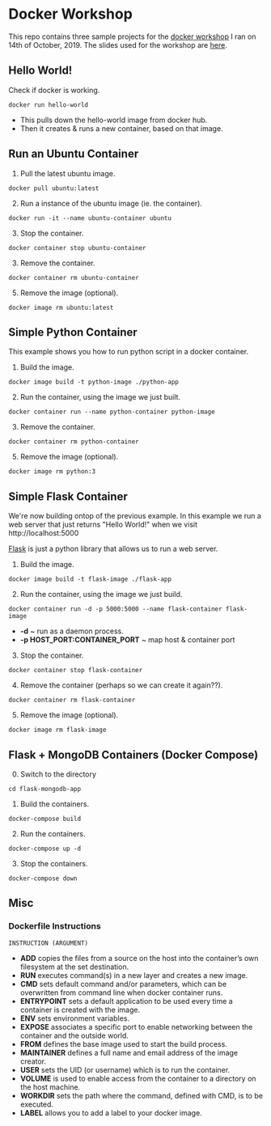 # Docker Workshop
This repo contains three sample projects for the [docker workshop](https://www.facebook.com/events/2436141676464170/) I ran on 14th of October, 2019. The slides used for the workshop are [here](https://docs.google.com/presentation/d/1XmV66BpDFzHac93GXBoWxK9-GY30KeK3cXTT4kSh_MI/edit?usp=sharing).

## Hello World!
Check if docker is working.
```
docker run hello-world
```
* This pulls down the hello-world image from docker hub.
* Then it creates & runs a new container, based on that image.


## Run an Ubuntu Container
1. Pull the latest ubuntu image.
```
docker pull ubuntu:latest
```
2. Run a instance of the ubuntu image (ie. the container).
```
docker run -it --name ubuntu-container ubuntu 
```
3. Stop the container.
```
docker container stop ubuntu-container
```
3. Remove the container.
```
docker container rm ubuntu-container
```
5. Remove the image (optional).
```
docker image rm ubuntu:latest
```


## Simple Python Container
This example shows you how to run python script in a docker container.

1. Build the image.
```
docker image build -t python-image ./python-app
```
2. Run the container, using the image we just built.
```
docker container run --name python-container python-image
```
3. Remove the container.
```
docker container rm python-container
```
5. Remove the image (optional).
```
docker image rm python:3
```

## Simple Flask Container
We're now building ontop of the previous example. In this example we run a web server that just returns "Hello World!" when we visit http://localhost:5000

[Flask](https://www.fullstackpython.com/flask.html) is just a python library that allows us to run a web server.

1. Build the image.
```
docker image build -t flask-image ./flask-app
```
2. Run the container, using the image we just build.
```
docker container run -d -p 5000:5000 --name flask-container flask-image
```
* **-d** ~ run as a daemon process.
* **-p HOST_PORT:CONTAINER_PORT** ~ map host & container port

3. Stop the container.
```
docker container stop flask-container
```
4. Remove the container (perhaps so we can create it again??).
```
docker container rm flask-container
```
5. Remove the image (optional).
```
docker image rm flask-image
```

## Flask + MongoDB Containers (Docker Compose)
0. Switch to the directory
```
cd flask-mongodb-app
```
1. Build the containers.
```
docker-compose build
```
2. Run the containers.
```
docker-compose up -d
```
3. Stop the containers.
```
docker-compose down
```


## Misc
### Dockerfile Instructions
```
INSTRUCTION (ARGUMENT)
```
* **ADD** copies the files from a source on the host into the container’s own filesystem at the set destination.
* **RUN** executes command(s) in a new layer and creates a new image.
* **CMD** sets default command and/or parameters, which can be overwritten from command line when docker container runs.
* **ENTRYPOINT** sets a default application to be used every time a container is created with the image.
* **ENV** sets environment variables.
* **EXPOSE** associates a specific port to enable networking between the container and the outside world.
* **FROM** defines the base image used to start the build process.
* **MAINTAINER** defines a full name and email address of the image creator.
* **USER** sets the UID (or username) which is to run the container.
* **VOLUME** is used to enable access from the container to a directory on the host machine.
* **WORKDIR** sets the path where the command, defined with CMD, is to be executed.
* **LABEL** allows you to add a label to your docker image.